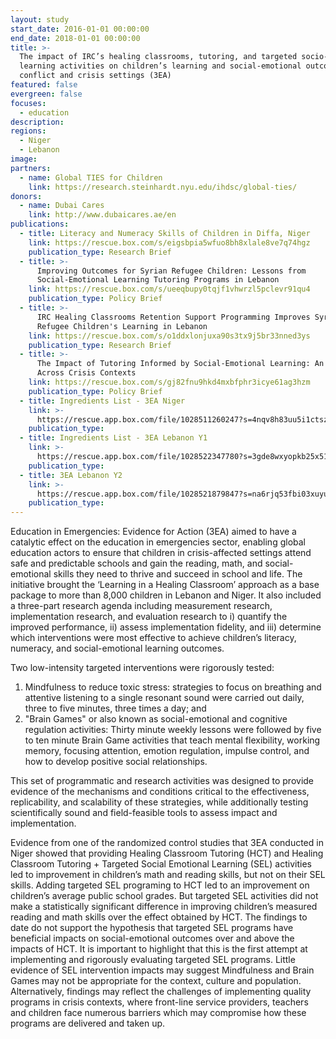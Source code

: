 ```yaml
---
layout: study
start_date: 2016-01-01 00:00:00
end_date: 2018-01-01 00:00:00
title: >-
  The impact of IRC’s healing classrooms, tutoring, and targeted socio-emotional
  learning activities on children’s learning and social-emotional outcomes in
  conflict and crisis settings (3EA)
featured: false
evergreen: false
focuses:
  - education
description:
regions:
  - Niger
  - Lebanon
image:
partners:
  - name: Global TIES for Children
    link: https://research.steinhardt.nyu.edu/ihdsc/global-ties/
donors:
  - name: Dubai Cares
    link: http://www.dubaicares.ae/en
publications:
  - title: Literacy and Numeracy Skills of Children in Diffa, Niger
    link: https://rescue.box.com/s/eigsbpia5wfuo8bh8xlale8ve7q74hgz
    publication_type: Research Brief
  - title: >-
      Improving Outcomes for Syrian Refugee Children: Lessons from
      Social-Emotional Learning Tutoring Programs in Lebanon
    link: https://rescue.box.com/s/ueeqbupy0tqjf1vhwrzl5pclevr91qu4
    publication_type: Policy Brief
  - title: >-
      IRC Healing Classrooms Retention Support Programming Improves Syrian
      Refugee Children's Learning in Lebanon
    link: https://rescue.box.com/s/o1ddxlonjuxa90s3tx9j5br33nned3ys
    publication_type: Research Brief
  - title: >-
      The Impact of Tutoring Informed by Social-Emotional Learning: An Analysis
      Across Crisis Contexts
    link: https://rescue.box.com/s/gj82fnu9hkd4mxbfphr3icye61ag3hzm
    publication_type: Policy Brief
  - title: Ingredients List - 3EA Niger
    link: >-
      https://rescue.app.box.com/file/1028511260247?s=4nqv8h83uu5i1ctszzv7rrfs6gk1ly7b
    publication_type:
  - title: Ingredients List - 3EA Lebanon Y1
    link: >-
      https://rescue.app.box.com/file/1028522347780?s=3gde8wxyopkb25x51u6qcgg0lxwkhuup
    publication_type:
  - title: 3EA Lebanon Y2
    link: >-
      https://rescue.app.box.com/file/1028521879847?s=na6rjq53fbi03xuyu0kba8cpmpsbq28b
    publication_type:
---
```

Education in Emergencies: Evidence for Action (3EA) aimed to have a catalytic effect on the education in emergencies sector, enabling global education actors to ensure that children in crisis-affected settings attend safe and predictable schools and gain the reading, math, and social-emotional skills they need to thrive and succeed in school and life. The initiative brought the ‘Learning in a Healing Classroom’ approach as a base package to more than 8,000 children in Lebanon and Niger. It also included a three-part research agenda including measurement research, implementation research, and evaluation research to i) quantify the improved performance, ii) assess implementation fidelity, and iii) determine which interventions were most effective to achieve children’s literacy, numeracy, and social-emotional learning outcomes.&nbsp;

Two low-intensity targeted interventions were rigorously tested:

1. Mindfulness to reduce toxic stress: strategies to focus on breathing and attentive listening to a single resonant sound were carried out daily, three to five minutes, three times a day; and
2. "Brain Games" or also known as social-emotional and cognitive regulation activities: Thirty minute weekly lessons were followed by five to ten minute Brain Game activities that teach mental flexibility, working memory, focusing attention, emotion regulation, impulse control, and how to develop positive social relationships.

This set of programmatic and research activities was designed to provide evidence of the mechanisms and conditions critical to the effectiveness, replicability, and scalability of these strategies, while additionally testing scientifically sound and field-feasible tools to assess impact and implementation.&nbsp;

Evidence from one of the randomized control studies that 3EA conducted in Niger showed that providing Healing Classroom Tutoring (HCT) and Healing Classroom Tutoring + Targeted Social Emotional Learning (SEL) activities led to improvement in children’s math and reading skills, but not on their SEL skills. Adding targeted SEL programing to HCT led to an improvement on children’s average public school grades. But targeted SEL activities did not make a statistically significant difference in improving children’s measured reading and math skills over the effect obtained by HCT. The findings to date do not support the hypothesis that targeted SEL programs have beneficial impacts on social-emotional outcomes over and above the impacts of HCT. It is important to highlight that this is the first attempt at implementing and rigorously evaluating targeted SEL programs. Little evidence of SEL intervention impacts may suggest Mindfulness and Brain Games may not be appropriate for the context, culture and population. Alternatively, findings may reflect the challenges of implementing quality programs in crisis contexts, where front-line service providers, teachers and children face numerous barriers which may compromise how these programs are delivered and taken up.&nbsp;